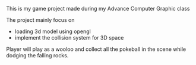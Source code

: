 This is my game project made during my Advance Computer Graphic class

The project mainly focus on

- loading 3d model using opengl
- implement the collision system for 3D space

Player will play as a wooloo and collect all the pokeball in the scene while dodging the falling rocks.

